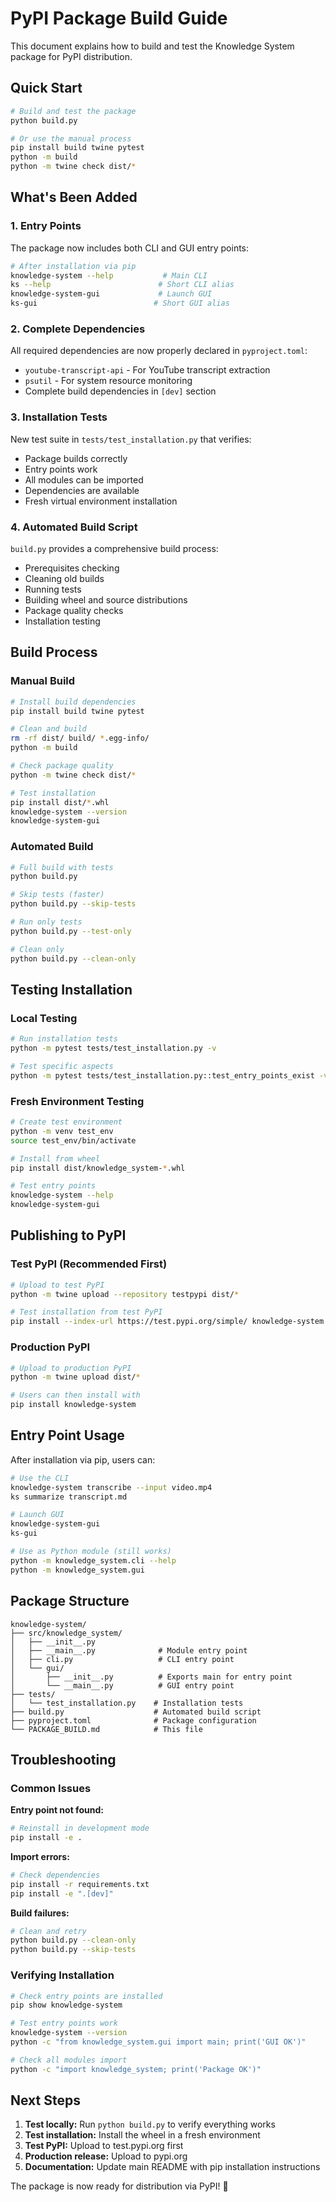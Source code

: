 # PyPI Package Build Guide

This document explains how to build and test the Knowledge System package for PyPI distribution.

## Quick Start

```bash
# Build and test the package
python build.py

# Or use the manual process
pip install build twine pytest
python -m build
python -m twine check dist/*
```

## What's Been Added

### 1. Entry Points
The package now includes both CLI and GUI entry points:

```bash
# After installation via pip
knowledge-system --help           # Main CLI
ks --help                        # Short CLI alias
knowledge-system-gui             # Launch GUI
ks-gui                          # Short GUI alias
```

### 2. Complete Dependencies
All required dependencies are now properly declared in `pyproject.toml`:
- `youtube-transcript-api` - For YouTube transcript extraction
- `psutil` - For system resource monitoring
- Complete build dependencies in `[dev]` section

### 3. Installation Tests
New test suite in `tests/test_installation.py` that verifies:
- Package builds correctly
- Entry points work
- All modules can be imported
- Dependencies are available
- Fresh virtual environment installation

### 4. Automated Build Script
`build.py` provides a comprehensive build process:
- Prerequisites checking
- Cleaning old builds
- Running tests
- Building wheel and source distributions
- Package quality checks
- Installation testing

## Build Process

### Manual Build
```bash
# Install build dependencies
pip install build twine pytest

# Clean and build
rm -rf dist/ build/ *.egg-info/
python -m build

# Check package quality
python -m twine check dist/*

# Test installation
pip install dist/*.whl
knowledge-system --version
knowledge-system-gui
```

### Automated Build
```bash
# Full build with tests
python build.py

# Skip tests (faster)
python build.py --skip-tests

# Run only tests
python build.py --test-only

# Clean only
python build.py --clean-only
```

## Testing Installation

### Local Testing
```bash
# Run installation tests
python -m pytest tests/test_installation.py -v

# Test specific aspects
python -m pytest tests/test_installation.py::test_entry_points_exist -v
```

### Fresh Environment Testing
```bash
# Create test environment
python -m venv test_env
source test_env/bin/activate

# Install from wheel
pip install dist/knowledge_system-*.whl

# Test entry points
knowledge-system --help
knowledge-system-gui
```

## Publishing to PyPI

### Test PyPI (Recommended First)
```bash
# Upload to test PyPI
python -m twine upload --repository testpypi dist/*

# Test installation from test PyPI
pip install --index-url https://test.pypi.org/simple/ knowledge-system
```

### Production PyPI
```bash
# Upload to production PyPI
python -m twine upload dist/*

# Users can then install with
pip install knowledge-system
```

## Entry Point Usage

After installation via pip, users can:

```bash
# Use the CLI
knowledge-system transcribe --input video.mp4
ks summarize transcript.md

# Launch GUI
knowledge-system-gui
ks-gui

# Use as Python module (still works)
python -m knowledge_system.cli --help
python -m knowledge_system.gui
```

## Package Structure

```
knowledge-system/
├── src/knowledge_system/
│   ├── __init__.py
│   ├── __main__.py              # Module entry point
│   ├── cli.py                   # CLI entry point
│   └── gui/
│       ├── __init__.py          # Exports main for entry point
│       └── __main__.py          # GUI entry point
├── tests/
│   └── test_installation.py    # Installation tests
├── build.py                    # Automated build script
├── pyproject.toml              # Package configuration
└── PACKAGE_BUILD.md            # This file
```

## Troubleshooting

### Common Issues

**Entry point not found:**
```bash
# Reinstall in development mode
pip install -e .
```

**Import errors:**
```bash
# Check dependencies
pip install -r requirements.txt
pip install -e ".[dev]"
```

**Build failures:**
```bash
# Clean and retry
python build.py --clean-only
python build.py --skip-tests
```

### Verifying Installation

```bash
# Check entry points are installed
pip show knowledge-system

# Test entry points work
knowledge-system --version
python -c "from knowledge_system.gui import main; print('GUI OK')"

# Check all modules import
python -c "import knowledge_system; print('Package OK')"
```

## Next Steps

1. **Test locally:** Run `python build.py` to verify everything works
2. **Test installation:** Install the wheel in a fresh environment
3. **Test PyPI:** Upload to test.pypi.org first
4. **Production release:** Upload to pypi.org
5. **Documentation:** Update main README with pip installation instructions

The package is now ready for distribution via PyPI! 🎉 